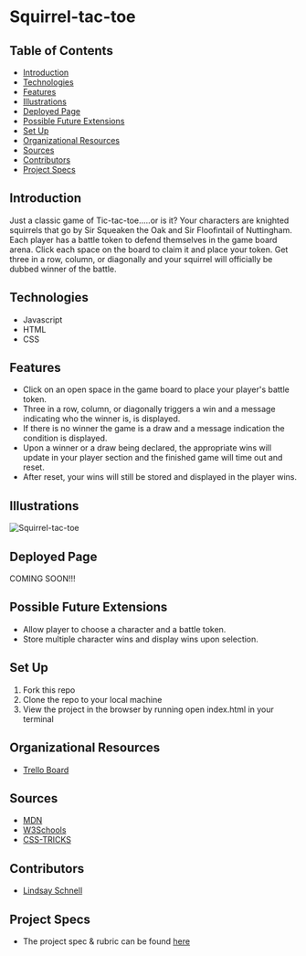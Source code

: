# Squirrel-tac-toe

## Table of Contents
  - [Introduction](#introduction)
  - [Technologies](#technologies)
  - [Features](#features)
  - [Illustrations](#illustrations)
  - [Deployed Page](#deployed-page)
  - [Possible Future Extensions](#possible-future-extensions)
  - [Set Up](#set-up)
  - [Organizational Resources](#organizational-resources)
  - [Sources](#sources)
  - [Contributors](#contributors)
  - [Project Specs](#project-specs)

## Introduction

  Just a classic game of Tic-tac-toe.....or is it? Your characters are knighted squirrels that go by Sir Squeaken the Oak and Sir Floofintail of Nuttingham. Each player has a battle token to defend themselves in the game board arena. Click each space on the board to claim it and place your token. Get three in a row, column, or diagonally and your squirrel will officially be dubbed winner of the battle.

## Technologies
  - Javascript
  - HTML
  - CSS

## Features

   - Click on an open space in the game board to place your player's battle token.
   - Three in a row, column, or diagonally triggers a win and a message indicating who the winner is, is displayed.
   - If there is no winner the game is a draw and a message indication the condition is displayed.
   - Upon a winner or a draw being declared, the appropriate wins will update in your player section and the finished game will time out and reset.
   - After reset, your wins will still be stored and displayed in the player wins.

## Illustrations

![Squirrel-tac-toe](https://user-images.githubusercontent.com/78449313/122139571-80be1a80-ce06-11eb-8c92-c3db0ab52658.gif)

## Deployed Page

  COMING SOON!!!

## Possible Future Extensions

  - Allow player to choose a character and a battle token.
  - Store multiple character wins and display wins upon selection.

## Set Up

1. Fork this repo  
2. Clone the repo to your local machine
3. View the project in the browser by running open index.html in your terminal

## Organizational Resources
- [Trello Board](https://trello.com/b/RafL3CT0/tic-tac-toe)

## Sources
  - [MDN](http://developer.mozilla.org/en-US/)
  - [W3Schools](https://www.w3schools.com/)
  - [CSS-TRICKS](https://css-tricks.com/)

## Contributors
  - [Lindsay Schnell](https://github.com/lschnell8)

## Project Specs
  - The project spec & rubric can be found [here](https://frontend.turing.edu/projects/module-1/tic-tac-toe-solo.html)
